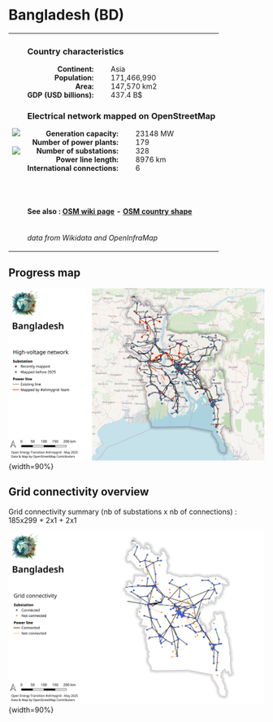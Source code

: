 # Bangladesh (BD)

<table width="90%">
<tr>
<td>
<img src="http://commons.wikimedia.org/wiki/Special:FilePath/Flag%20of%20Bangladesh.svg" width="250">
<br><br>
<img src="http://commons.wikimedia.org/wiki/Special:FilePath/Bangladesh%20%28orthographic%20projection%29.svg" width="250"></td>
<td>
<h3>Country characteristics</h3>
<div style="display: inline-block;text-align:right;margin-right:30px;font-weight: bold;">
Continent:<br>Population:<br>Area:<br>GDP (USD billions):
</div>
<div style="display: inline-block;">
Asia<br>171,466,990<br>147,570 km2<br>437.4 B$
</div>
<h3>Electrical network mapped on OpenStreetMap</h3>
<div style="display: inline-block;text-align:right;margin-right:30px;font-weight: bold;">Generation capacity:<br>
Number of power plants:<br>
Number of substations:<br>
Power line length:<br>
International connections:<br>
</div>
<div style="display: inline-block;">23148 MW<br>
179<br>
328<br>
8976 km<br>
6<br>
</div>

<br><br><h4>See also :
<a href="https://wiki.openstreetmap.org/wiki/Power_networks/Bangladesh" target="_blank">OSM wiki page</a> -
<a href="https://openstreetmap.org/relation/184640" target="_blank">OSM country shape</a>
</h4>

<br><i>data from Wikidata and OpenInfraMap</i>
</td>
</tr>
</table>


## Progress map

![Map](../images/maps_countries/BD/high-voltage-network.png){width=90%}



## Grid connectivity overview

Grid connectivity summary (nb of substations x nb of connections) :<br>185x299 + 2x1 + 2x1

![Map](../images/maps_countries/BD/grid-connectivity.png){width=90%}

